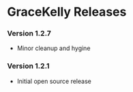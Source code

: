 # GraceKelly Releases #

### Version 1.2.7 ###

* Minor cleanup and hygine

### Version 1.2.1 ###

* Initial open source release 
